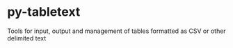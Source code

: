 # py-tabletext
Tools for input, output and management of tables formatted as CSV or other delimited text
